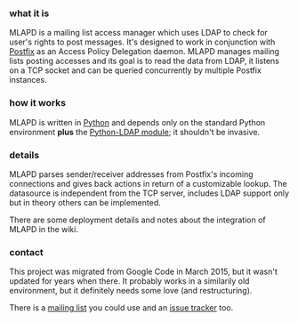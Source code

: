 ### what it is ###

MLAPD is a mailing list access manager which uses LDAP to check for user's rights to post messages. It's designed to work in conjunction with [Postfix](http://www.postfix.org) as an Access Policy Delegation daemon. MLAPD manages mailing lists posting accesses and its goal is to read the data from LDAP, it listens on a TCP socket and can be queried concurrently by multiple Postfix instances.

### how it works ###

MLAPD is written in [Python](http://www.python.org) and depends only on the standard Python environment **plus** the [Python-LDAP module](http://python-ldap.sourceforge.net/); it shouldn't be invasive.

### details ###

MLAPD parses sender/receiver addresses from Postfix's incoming connections and gives back actions in return of a customizable lookup. The datasource is independent from the TCP server, includes LDAP support only but in theory others can be implemented.

There are some deployment details and notes about the integration of MLAPD in the wiki.

### contact ###

This project was migrated from Google Code in March 2015, but it wasn't updated for years when there. It probably works in a similarily old environment, but it definitely needs some love (and restructuring).

There is a [mailing list](http://groups.google.com/group/mlapd) you could use and an [issue tracker](https://github.com/gfidente/mlapd/issues) too.